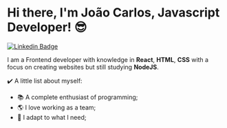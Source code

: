 # Hi there, I'm João Carlos, Javascript Developer! :sunglasses:

[![Linkedin Badge](https://img.shields.io/badge/-LinkedIn-blue?style=flat-square&logo=Linkedin&logoColor=white&link=https://www.linkedin.com/in/gustavo-giovanne)](https://www.linkedin.com/in/joaocarlopa/)

I am a Frontend developer with knowledge in **React**, **HTML**, **CSS** with a focus on creating websites but still studying **NodeJS**.

:heavy_check_mark: A little list about myself:

* :books: A complete enthusiast of programming;
* :earth_americas: I love working as a team;
* :muscle: I adapt to what I need;

